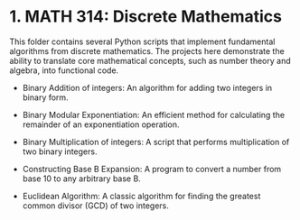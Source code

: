 # 1. MATH 314: Discrete Mathematics
This folder contains several Python scripts that implement fundamental algorithms from discrete mathematics. The projects here demonstrate the ability to translate core mathematical concepts, such as number theory and algebra, into functional code.

- Binary Addition of integers: An algorithm for adding two integers in binary form.

- Binary Modular Exponentiation: An efficient method for calculating the remainder of an exponentiation operation.

- Binary Multiplication of integers: A script that performs multiplication of two binary integers.

- Constructing Base B Expansion: A program to convert a number from base 10 to any arbitrary base B.

- Euclidean Algorithm: A classic algorithm for finding the greatest common divisor (GCD) of two integers.